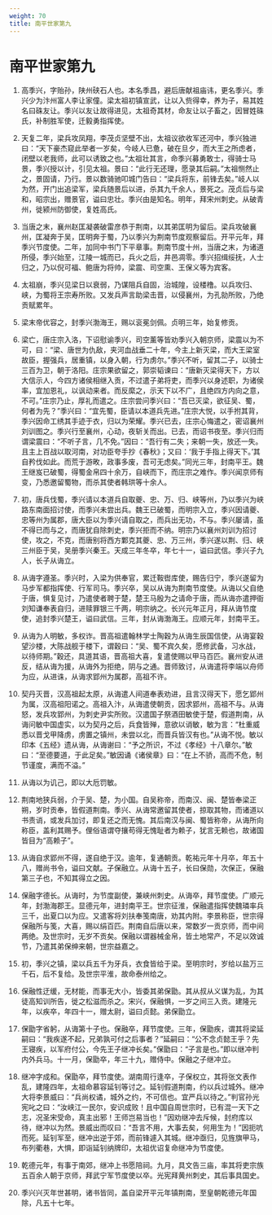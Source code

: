 ```yaml
---
weight: 70
title: 南平世家第九
---
```


# 南平世家第九

1. <span id="南平世家第九-1"></span>
高季兴，字贻孙，陕州硖石人也。本名季昌，避后唐献祖庙讳，更名季兴。季兴少为汴州富人李让家僮。梁太祖初镇宣武，让以入赀得幸，养为子，易其姓名曰硃友让。季兴以友让故得进见，太祖奇其材，命友让以子畜之，因冒姓硃氏，补制胜军使，迁毅勇指挥使。

2. <span id="南平世家第九-2"></span>
天复二年，梁兵攻凤翔，李茂贞坚壁不出，太祖议欲收军还河中，季兴独进曰：“天下豪杰窥此举者一岁矣，今岐人已惫，破在旦夕，而大王之所虑者，闭壁以老我师，此可以诱致之也。”太祖壮其言，命季兴募勇敢士，得骑士马景，季兴授以计，引见太祖。景曰：“此行无还理，愿录其后嗣。”太祖恻然止之，景固请，乃行。景以数骑驰叩城门告曰：“梁兵将东，前锋去矣。”岐人以为然，开门出追梁军，梁兵随景后以进，杀其九千余人，景死之。茂贞后与梁和，昭宗出，赠景官，谥曰忠壮。季兴由是知名。明年，拜宋州刺史。从破青州，徙颍州防御使，复姓高氏。

3. <span id="南平世家第九-3"></span>
当唐之末，襄州赵匡凝袭破雷彦恭于荆南，以其弟匡明为留后。梁兵攻破襄州，匡凝奔于吴，匡明奔于蜀，乃以季兴为荆南节度观察留后。开平元年，拜季兴节度使。二年，加同中书门下平章事。荆南节度十州，当唐之末，为诸道所侵，季兴始至，江陵一城而已，兵火之后，井邑凋零。季兴招缉绥抚，人士归之，乃以倪可福、鲍唐为将帅，梁震、司空熏、王保义等为宾客。

4. <span id="南平世家第九-4"></span>
太祖崩，季兴见梁日以衰弱，乃谋阻兵自固，治城隍，设楼橹。以兵攻归、峡，为蜀将王宗寿所败。又发兵声言助梁击晋，以侵襄州，为孔勍所败，乃绝贡赋累年。

5. <span id="南平世家第九-5"></span>
梁末帝优容之，封季兴渤海王，赐以衮冕剑佩。贞明三年，始复修贡。

6. <span id="南平世家第九-6"></span>
梁亡，唐庄宗入洛，下诏慰谕季兴，司空薰等皆劝季兴入朝京师，梁震以为不可，曰：“梁、唐世为仇敌，夹河血战垂二十年，今主上新灭梁，而大王梁室故臣，握强兵，居重镇，以身入朝，行为虏尔。”季兴不听，留其二子，以骑士三百为卫，朝于洛阳。庄宗果欲留之，郭崇韬谏曰：“唐新灭梁得天下，方以大信示人，今四方诸侯相继入贡，不过遣子弟将吏，而季兴以身述职，为诸侯率，宜加恩礼，以讽动来者。而反縻之，示天下以不广，且绝四方内向之意，不可。”庄宗乃止，厚礼而遣之。庄宗尝问季兴曰：“吾已灭梁，欲征吴、蜀，何者为先？”季兴曰：“宜先蜀，臣请以本道兵先进。”庄宗大悦，以手拊其背，季兴因命工绣其手迹于衣，归以为荣耀。季兴已去，庄宗心悔遣之，密诏襄州刘训图之。季兴行至襄州，心动，夜斩关而出。已去，而诏书夜至。季兴归而谓梁震曰：“不听子言，几不免。”因曰：“吾行有二失；来朝一失，放还一失。且主上百战以取河南，对功臣夸手抄《春秋》；又曰：‘我于手指上得天下。’其自矜伐如此。而荒于游畋，政事多废，吾可无虑矣。”同光三年，封南平王。魏王继岌已破蜀，得蜀金帛四十余万，自峡而下，而庄宗之难作。季兴闻京师有变，乃悉邀留蜀物，而杀其使者韩珙等十余人。

7. <span id="南平世家第九-7"></span>
初，唐兵伐蜀，季兴请以本道兵自取夔、忠、万、归、峡等州，乃以季兴为峡路东南面招讨使，而季兴未尝出兵。魏王已破蜀，而明宗入立，季兴因请夔、忠等州为属郡，唐大臣以为季兴请自取之，而兵出无功，不与。季兴屡请，虽不得已而与之，而唐犹自除刺史，季兴拒而不纳。明宗乃以襄州刘训为招讨使，攻之，不克，而唐别将西方鄴克其夔、忠、万三州，季兴遂以荆、归、峡三州臣于吴，吴册季兴秦王。天成三年冬卒，年七十一，谥曰武信。季兴子九人，长子从诲立。

8. <span id="南平世家第九-8"></span>
从诲字遵圣。季兴时，入梁为供奉官，累迁鞍辔库使，赐告归宁，季兴遂留为马步军都指挥使、行军司马。季兴卒，吴以从诲为荆南节度使。从诲以父自绝于唐，惧复见讨，乃遣使者聘于楚，楚王马殷为之请命于唐，而从诲亦遣押衙刘知谦奉表自归，进赎罪银三千两，明宗纳之。长兴元年正月，拜从诲节度使，追封季兴楚王，谥曰武信。三年，封从诲渤海王。应顺元年，封南平王。

9. <span id="南平世家第九-9"></span>
从诲为人明敏，多权诈。晋高祖遣翰林学士陶穀为从诲生辰国信使，从诲宴穀望沙楼，大陈战舰于楼下，谓穀曰：“吴、蜀不宾久矣，愿修武备，习水战，以待师期。”穀还，具道其语，晋高祖大喜，复遣使赐以甲马百匹。襄州安从进反，结从诲为援，从诲外为拒绝，阴与之通。晋师致讨，从诲遣将李端以舟师为应，从进诛，从诲求郢州为属郡，高祖不许。

10. <span id="南平世家第九-10"></span>
契丹灭晋，汉高祖起太原，从诲遣人间道奉表劝进，且言汉得天下，愿乞郢州为属，汉高祖阳诺之。高祖入汴，从诲遣使朝贡，因求郢州，高祖不与。从诲怒，发兵攻郢州，为刺史尹实所败。汉遣国子祭酒田敏使于楚，假道荆南，从诲问敏中国虚实，以为契丹之后，兵食皆殚，意欲以诮敏，敏为言：“杜重威悉以晋戈甲降虏，虏置之镇州，未尝以北，而晋兵皆汉有也。”从诲不悦。敏以印本《五经》遗从诲，从诲谢曰：“予之所识，不过《孝经》十八章尔。”敏曰：“至德要道，于此足矣。”敏因诵《诸侯章》曰：“在上不骄，高而不危，制节谨度，满而不溢。”

11. <span id="南平世家第九-11"></span>
从诲以为讥己，即以大卮罚敏。

12. <span id="南平世家第九-12"></span>
荆南地狭兵弱，介于吴、楚，为小国。自吴称帝，而南汉、闽、楚皆奉梁正朔，岁时贡奉，皆假道荆南。季兴、从诲常邀留其使者，掠取其物，而诸道以书责诮，或发兵加讨，即复还之而无愧。其后南汉与闽、蜀皆称帝，从诲所向称臣，盖利其赐予。俚俗语谓夺攘苟得无愧耻者为赖子，犹言无赖也，故诸国皆目为“高赖子”。

13. <span id="南平世家第九-13"></span>
从诲自求郢州不得，遂自绝于汉。逾年，复通朝贡。乾祐元年十月卒，年五十八，赠尚书令，谥曰文献。子保融立。从诲十五子，长曰保勋，次保正，保融第三子也，不知其得立之因。

14. <span id="南平世家第九-14"></span>
保融字德长。从诲时，为节度副使，兼峡州刺史。从诲卒，拜节度使。广顺元年，封渤海郡王。显德元年，进封南平王。世宗征淮，保融遣指挥使魏璘率兵三千，出夏口以为应。又遣客将刘扶奉笺南唐，劝其内附。李景称臣，世宗得保融所与笺，大喜，赐以绢百匹。荆南自后唐以来，常数岁一贡京师，而中间两绝。及世宗时，无岁不贡矣。保融以谓器械金帛，皆土地常产，不足以效诚节，乃遣其弟保绅来朝，世宗益嘉之。

15. <span id="南平世家第九-15"></span>
初，季兴之镇，梁以兵五千为牙兵，衣食皆给于梁。至明宗时，岁给以盐万三千石，后不复给。及世宗平淮，故命泰州给之。

16. <span id="南平世家第九-16"></span>
保融性迂缓，无材能，而事无大小，皆委其弟保勖。其从叔从义谋为乱，为其徒高知训所告，徙之松滋而杀之。宋兴，保融惧，一岁之间三入贡。建隆元年，以疾卒，年四十一，赠太尉，谥曰贞懿。弟保勖立。

17. <span id="南平世家第九-17"></span>
保勖字省躬，从诲第十子也。保融卒，拜节度使。三年，保勖疾，谓其将梁延嗣曰：“我疾遂不起，兄弟孰可付之后事者？”延嗣曰：“公不念贞懿王乎？先王寝疾，以军府付公，今先王子继冲长矣。”保勖曰：“子言是也。”即以继冲判内外兵马。十一月，保勖卒，年三十九，赠侍中。保融之子继冲立。

18. <span id="南平世家第九-18"></span>
继冲字成和。保勖卒，拜节度使。湖南周行逢卒，子保权立，其将张文表作乱，建隆四年，太祖命慕容延钊等讨之。延钊假道荆南，约以兵过城外。继冲大将李景威曰：“兵尚权谲，城外之约，不可信也。宜严兵以待之。”判官孙光宪叱之曰：“汝峡江一民尔，安识成败！且中国自周世宗时，已有混一天下之志，况圣宋受命，真主出邪！王师岂易当也！”因劝继冲去斥候，封府库以待，继冲以为然。景威出而叹曰：“吾言不用，大事去矣，何用生为！”因扼吭而死。延钊军至，继冲出逆于郊，而前锋遽入其城。继冲亟归，见旌旗甲马，布列衢巷，大惧，即诣延钊纳牌印，太祖优诏复命继冲为节度使。

19. <span id="南平世家第九-19"></span>
乾德元年，有事于南郊，继冲上书愿陪祠。九月，具文告三庙，率其将吏宗族五百余人朝于京师，拜武宁军节度使以卒。光宪拜黄州刺史，其后事具国史。

20. <span id="南平世家第九-20"></span>
季兴兴灭年世甚明，诸书皆同，盖自梁开平元年镇荆南，至皇朝乾德元年国除，凡五十七年。
